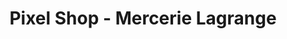 ---
title: "Pixel Shop - Mercerie Lagrange"
url: /saint-leonard-de-noblat/pixel-shop-mercerie-lagrange/
shop: Kleidung
---
